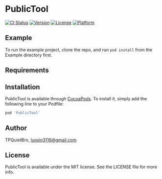 # PublicTool

[![CI Status](http://img.shields.io/travis/TPQuietBro/PublicTool.svg?style=flat)](https://travis-ci.org/TPQuietBro/PublicTool)
[![Version](https://img.shields.io/cocoapods/v/PublicTool.svg?style=flat)](http://cocoapods.org/pods/PublicTool)
[![License](https://img.shields.io/cocoapods/l/PublicTool.svg?style=flat)](http://cocoapods.org/pods/PublicTool)
[![Platform](https://img.shields.io/cocoapods/p/PublicTool.svg?style=flat)](http://cocoapods.org/pods/PublicTool)

## Example

To run the example project, clone the repo, and run `pod install` from the Example directory first.

## Requirements

## Installation

PublicTool is available through [CocoaPods](http://cocoapods.org). To install
it, simply add the following line to your Podfile:

```ruby
pod 'PublicTool'
```

## Author

TPQuietBro, luoxin3116@gmail.com

## License

PublicTool is available under the MIT license. See the LICENSE file for more info.
